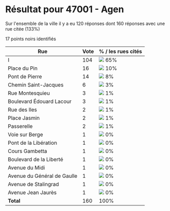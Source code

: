 # Résultat pour 47001 - Agen

Sur l'ensemble de la ville il y a eu 120 réponses dont 160 réponses avec une rue citée (133%)

17 points noirs identifiés

| Rue | Vote | % / les rues cités|
|-----|------|-------------------|
| I | 104 | <img src="../../img/bar_65.gif" />&nbsp;65%|
| Place du Pin | 16 | <img src="../../img/bar_10.gif" />&nbsp;10%|
| Pont de Pierre | 14 | <img src="../../img/bar_8.gif" />&nbsp;8%|
| Chemin Saint-Jacques | 6 | <img src="../../img/bar_3.gif" />&nbsp;3%|
| Rue Montesquieu | 3 | <img src="../../img/bar_1.gif" />&nbsp;1%|
| Boulevard Édouard Lacour | 3 | <img src="../../img/bar_1.gif" />&nbsp;1%|
| Rue des Iles | 2 | <img src="../../img/bar_1.gif" />&nbsp;1%|
| Place Jasmin | 2 | <img src="../../img/bar_1.gif" />&nbsp;1%|
| Passerelle | 2 | <img src="../../img/bar_1.gif" />&nbsp;1%|
| Voie sur Berge | 1 | <img src="../../img/bar_0.gif" />&nbsp;0%|
| Pont de la Libération | 1 | <img src="../../img/bar_0.gif" />&nbsp;0%|
| Cours Gambetta | 1 | <img src="../../img/bar_0.gif" />&nbsp;0%|
| Boulevard de la Liberté | 1 | <img src="../../img/bar_0.gif" />&nbsp;0%|
| Avenue du Midi | 1 | <img src="../../img/bar_0.gif" />&nbsp;0%|
| Avenue du Général de Gaulle | 1 | <img src="../../img/bar_0.gif" />&nbsp;0%|
| Avenue de Stalingrad | 1 | <img src="../../img/bar_0.gif" />&nbsp;0%|
| Avenue Jean Jaurès | 1 | <img src="../../img/bar_0.gif" />&nbsp;0%|
| **Total** | 160 | 100%|
